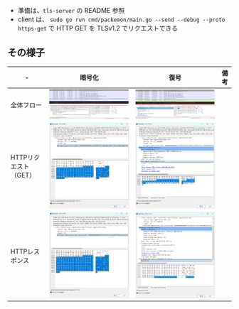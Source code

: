 - 準備は、`tls-server` の README 参照
- client は、 `sudo go run cmd/packemon/main.go --send --debug --proto https-get` で HTTP GET を TLSv1.2 でリクエストできる

## その様子

|-|暗号化|復号|備考|
|--|--|--|--|
|全体フロー|![](../../../assets/encrypted_http.png)|![](../../../assets/decrypted_http.png)||
|HTTPリクエスト（GET）|![](../../../assets/encrypted_http_request.png)|![](../../../assets/decrypted_http_request.png)||
|HTTPレスポンス|![](../../../assets/encrypted_http_response.png)|![](../../../assets/decrypted_http_response.png)||

